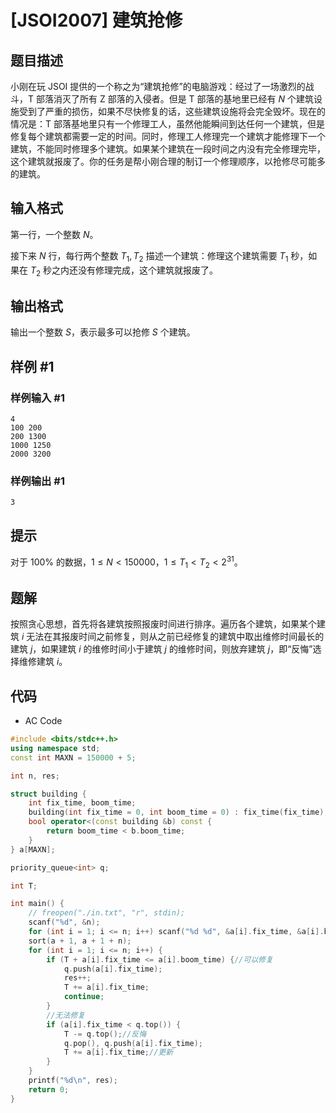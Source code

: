 # [JSOI2007] 建筑抢修

## 题目描述

小刚在玩 JSOI 提供的一个称之为“建筑抢修”的电脑游戏：经过了一场激烈的战斗，T 部落消灭了所有 Z 部落的入侵者。但是 T 部落的基地里已经有 $N$ 个建筑设施受到了严重的损伤，如果不尽快修复的话，这些建筑设施将会完全毁坏。现在的情况是：T 部落基地里只有一个修理工人，虽然他能瞬间到达任何一个建筑，但是修复每个建筑都需要一定的时间。同时，修理工人修理完一个建筑才能修理下一个建筑，不能同时修理多个建筑。如果某个建筑在一段时间之内没有完全修理完毕，这个建筑就报废了。你的任务是帮小刚合理的制订一个修理顺序，以抢修尽可能多的建筑。

## 输入格式

第一行，一个整数 $N$。

接下来 $N$ 行，每行两个整数 $T_1,T_2$ 描述一个建筑：修理这个建筑需要 $T_1$ 秒，如果在 $T_2$ 秒之内还没有修理完成，这个建筑就报废了。

## 输出格式

输出一个整数 $S$，表示最多可以抢修 $S$ 个建筑。

## 样例 #1

### 样例输入 #1

```
4
100 200
200 1300
1000 1250
2000 3200
```

### 样例输出 #1

```
3
```

## 提示

对于 $100 \%$ 的数据，$1 \le N < 150000$，$1 \le T_1 < T_2 < 2^{31}$。

## 题解

按照贪心思想，首先将各建筑按照报废时间进行排序。遍历各个建筑，如果某个建筑 $i$ 无法在其报废时间之前修复，则从之前已经修复的建筑中取出维修时间最长的建筑 $j$，如果建筑 $i$ 的维修时间小于建筑 $j$ 的维修时间，则放弃建筑 $j$，即“反悔”选择维修建筑 $i$。

## 代码

- AC Code

```c++
#include <bits/stdc++.h>
using namespace std;
const int MAXN = 150000 + 5;

int n, res;

struct building {
    int fix_time, boom_time;
    building(int fix_time = 0, int boom_time = 0) : fix_time(fix_time), boom_time(boom_time) {}
    bool operator<(const building &b) const {
        return boom_time < b.boom_time;
    }
} a[MAXN];

priority_queue<int> q;

int T;

int main() {
    // freopen("./in.txt", "r", stdin);
    scanf("%d", &n);
    for (int i = 1; i <= n; i++) scanf("%d %d", &a[i].fix_time, &a[i].boom_time);
    sort(a + 1, a + 1 + n);
    for (int i = 1; i <= n; i++) {
        if (T + a[i].fix_time <= a[i].boom_time) {//可以修复
            q.push(a[i].fix_time);
            res++;
            T += a[i].fix_time;
            continue;
        }
        //无法修复
        if (a[i].fix_time < q.top()) {
            T -= q.top();//反悔
            q.pop(), q.push(a[i].fix_time);
            T += a[i].fix_time;//更新
        }
    }
    printf("%d\n", res);
    return 0;
}
```

